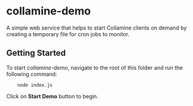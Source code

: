 collamine-demo
=================

A simple web service that helps to start Collamine clients on demand by creating a temporary file for cron jobs to monitor.

## Getting Started

To start _collamine-demo_, navigate to the root of this folder and run the following command:

        node index.js

Click on **Start Demo** button to begin.
